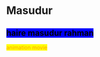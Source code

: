 # Masudur

## <mark style="background-color:blue;">haire masudur rahman</mark>

<mark style="color:orange;">animation movie</mark>&#x20;

